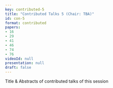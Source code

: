 ```yaml
---
key: contributed-5
title: "Contributed Talks 5 (Chair: TBA)"
id: con-5
format: contributed
papers:
- 16
- 29
- 41
- 46
- 74
- 76
videoId: null
presentation: null
draft: false
---
```

Title & Abstracts of contributed talks of this session
